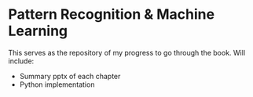 # Pattern Recognition & Machine Learning

This serves as the repository of my progress to go through the book. Will include:
- Summary pptx of each chapter
- Python implementation
